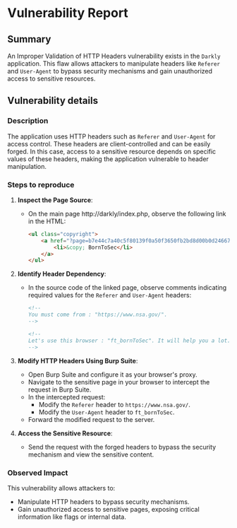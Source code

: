 # Vulnerability Report

## Summary

An Improper Validation of HTTP Headers vulnerability exists in the `Darkly` application. This flaw allows attackers to manipulate headers like `Referer` and `User-Agent` to bypass security mechanisms and gain unauthorized access to sensitive resources.

## Vulnerability details

### Description

The application uses HTTP headers such as `Referer` and `User-Agent` for access control. These headers are client-controlled and can be easily forged. In this case, access to a sensitive resource depends on specific values of these headers, making the application vulnerable to header manipulation.

### Steps to reproduce

1. **Inspect the Page Source**:
   - On the main page http://darkly/index.php, observe the following link in the HTML:
     ```html
     <ul class="copyright">
         <a href="?page=b7e44c7a40c5f80139f0a50f3650fb2bd8d00b0d24667c4c2ca32c88e13b758f">
             <li>&copy; BornToSec</li>
         </a>
     </ul>
     ```

2. **Identify Header Dependency**:
   - In the source code of the linked page, observe comments indicating required values for the `Referer` and `User-Agent` headers:
     ```html
     <!--
     You must come from : "https://www.nsa.gov/".
     -->
     ```
     ```html
     <!--
     Let's use this browser : "ft_bornToSec". It will help you a lot.
     -->
     ```

3. **Modify HTTP Headers Using Burp Suite**:
   - Open Burp Suite and configure it as your browser's proxy.
   - Navigate to the sensitive page in your browser to intercept the request in Burp Suite.
   - In the intercepted request:
     - Modify the `Referer` header to `https://www.nsa.gov/`.
     - Modify the `User-Agent` header to `ft_bornToSec`.
   - Forward the modified request to the server.

4. **Access the Sensitive Resource**:
   - Send the request with the forged headers to bypass the security mechanism and view the sensitive content.

### Observed Impact

This vulnerability allows attackers to:
- Manipulate HTTP headers to bypass security mechanisms.
- Gain unauthorized access to sensitive pages, exposing critical information like flags or internal data.

